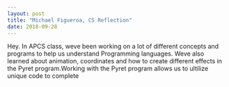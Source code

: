 ```yaml
---
layout: post
title: "Michael Figueroa, CS Reflection"
date: 2018-09-28
---
```


  Hey. In APCS class, weve been working on a lot of different concepts and programs to help us understand Programming languages. Weve also learned about animation, coordinates and how to create different effects in the Pyret program.Working with the Pyret program allows us to ultilize unique code to complete 
